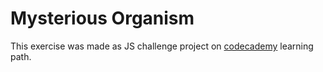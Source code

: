 # Mysterious Organism
This exercise was made as JS challenge project on [codecademy](https://codecademy.com) learning path.